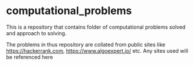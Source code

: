 # computational_problems

This is a repository that contains folder of computational problems solved and approach to solving.

The problems in thus repository are collated from public sites like https://hackerrank.com, https://www.algoexpert.io/ etc. Any sites used will be referenced here
